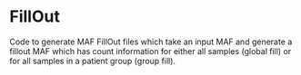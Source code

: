 # FillOut

Code to generate MAF FillOut files which take an input MAF and generate a fillout MAF
which has count information for either all samples (global fill) or for all samples in
a patient group (group fill).

